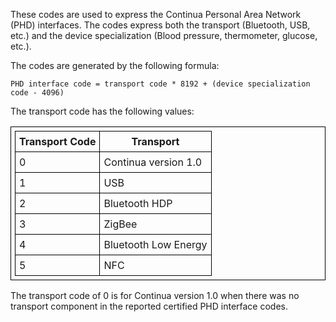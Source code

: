 These codes are used to express the Continua Personal Area Network (PHD) interfaces. The codes express both the transport (Bluetooth, USB, etc.) and the device specialization (Blood pressure, thermometer, glucose, etc.).

<style>table, th, td {
border: 1px solid black;
border-collapse:collapse;
padding: 6px;}</style>

The codes are generated by the following formula:

```
PHD interface code = transport code * 8192 + (device specialization code - 4096)
```
The transport code has the following values:

|Transport Code|Transport|
|--|--|
|0|Continua version 1.0|
|1|USB|
|2|Bluetooth HDP|
|3|ZigBee|
|4|Bluetooth Low Energy|
|5|NFC|

The transport code of 0 is for Continua version 1.0 when there was no transport component in the reported certified PHD interface codes.
